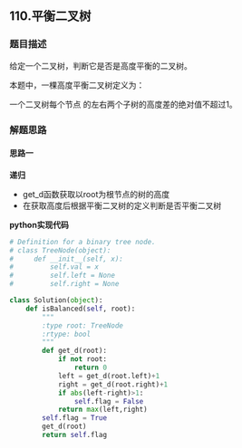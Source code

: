 ## 110.平衡二叉树
### 题目描述
给定一个二叉树，判断它是否是高度平衡的二叉树。

本题中，一棵高度平衡二叉树定义为：

一个二叉树每个节点 的左右两个子树的高度差的绝对值不超过1。
### 解题思路
#### 思路一
**递归**
- get_d函数获取以root为根节点的树的高度
- 在获取高度后根据平衡二叉树的定义判断是否平衡二叉树

**python实现代码**
```python
# Definition for a binary tree node.
# class TreeNode(object):
#     def __init__(self, x):
#         self.val = x
#         self.left = None
#         self.right = None

class Solution(object):
    def isBalanced(self, root):
        """
        :type root: TreeNode
        :rtype: bool
        """
        def get_d(root):
            if not root:
                return 0
            left = get_d(root.left)+1
            right = get_d(root.right)+1
            if abs(left-right)>1:
                self.flag = False
            return max(left,right)
        self.flag = True
        get_d(root)
        return self.flag
```

